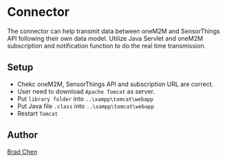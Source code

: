 # Connector
The connector can help transmit data between oneM2M and SensorThings API following their own data model. Utilize Java Servlet and oneM2M subscription and notification function to do the real time transmission.
## Setup
* Chekc oneM2M, SensorThings API and subscription URL are correct.
* User need to download `Apache Tomcat` as server.
* Put `library folder` into `..\xampp\tomcat\webapp`
* Put Java file `.class` into `..\xampp\tomcat\webapp`
* Restart `Tomcat`
## Author
[Brad Chen](https://github.com/BradChenPJ)
